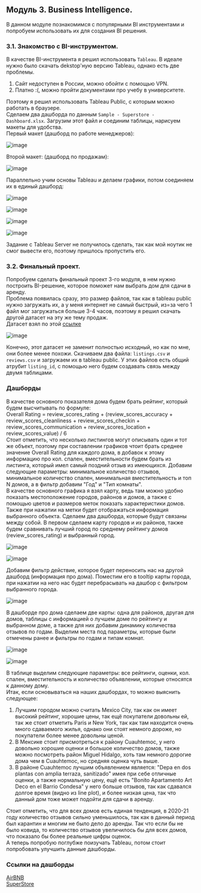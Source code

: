 ## Модуль 3. Business Intelligence.
В данном модуле познакомимся с популярными BI инструментами и попробуем использовать их для создания BI решения.
### 3.1. Знакомство с BI-инструментом.
В качестве BI-инструмента я решил использовать `Tableau`. В идеале нужно было скачать dekstop'ную версию Tableau, однако есть две проблемы.  
1) Сайт недоступен в России, можно обойти с помощью VPN.  
2) Платно :(, можно пройти документами про учебу в университете.

Поэтому я решил использовать Tableau Public, с которым можно работать в браузере.  
Сделаем два дашборда по данным `Sample - Superstore - Dashboard.xlsx`. Загрузим этот файл и соединим таблицы, нарисуем макеты для удобства.  
Первый макет (дашборд по работе менеджеров):  
  
![image](https://github.com/f0rest-mAker/DataLearn/blob/8361083c0d58be5e86c7adb75a95da2ef029df57/DE-101/Module3/img/layout1.png)  
  
Второй макет: (дашборд по продажам):
  
![image](https://github.com/f0rest-mAker/DataLearn/blob/8361083c0d58be5e86c7adb75a95da2ef029df57/DE-101/Module3/img/layout2.png)  
  
Параллельно учим основы Tableau и делаем графики, потом соединяем их в единый дашборд:  
   
![image](https://github.com/f0rest-mAker/DataLearn/blob/8361083c0d58be5e86c7adb75a95da2ef029df57/DE-101/Module3/img/dash1.png)  
  
![image](https://github.com/f0rest-mAker/DataLearn/blob/8361083c0d58be5e86c7adb75a95da2ef029df57/DE-101/Module3/img/dash2.png)  
  
![image](https://github.com/f0rest-mAker/DataLearn/blob/8361083c0d58be5e86c7adb75a95da2ef029df57/DE-101/Module3/img/dash3.png)  
  
![image](https://github.com/f0rest-mAker/DataLearn/blob/8361083c0d58be5e86c7adb75a95da2ef029df57/DE-101/Module3/img/dash4.png)  

Задание с Tableau Server не получилось сделать, так как мой ноутик не смог вывести его, поэтому пришлось пропустить его.  
### 3.2. Финальный проект.
Попробуем сделать финальный проект 3-го модуля, в нем нужно построить BI-решение, которое поможет нам выбрать дом для сдачи в аренду.  
Проблема появилась сразу, это размер файлов, так как в tableau public нужно загружать их, а у меня интернет не самый быстрый, из=за чего 1 файл мог загружаться больше 3-4 часов, поэтому я решил скачать другой датасет на эту же тему продаж.  
Датасет взял по этой [ссылке](https://www.kaggle.com/datasets/mysarahmadbhat/airbnb-listings-reviews/data)  
  
![image](https://github.com/f0rest-mAker/DataLearn/blob/a53a0bd65df8a88ac2617564d892c18219e3af4f/DE-101/Module3/img/airbnb.png)  

Конечно, этот датасет не заменит полностью исходный, но как по мне, они более менее похожи. Скачиваем два файла: `listings.csv` и `reviews.csv` и загружаем их в tableau public. У этих файлов есть общий атрубит `listing_id`, с помощью него будем создавать связь между двумя таблицами.  
### Дашборды
В качестве основного показателя дома будем брать рейтинг, который будем высчитывать по формуле:  
Overall Rating = review_scores_rating + (review_scores_accuracy + review_scores_cleanliness + review_scores_checkin + review_scores_communication + review_scores_location + review_scores_value) / 6  
Стоит отметить, что несколько листингов могут описывать один и тот же объект, поэтому при составлении графиков чтоит брать среднее значение Overall Rating для каждого дома, в добавок к этому информацию про кол. спален, вместительности будем брать из листинга, который имел самый поздний отзыв из имеющихся. Добавим следующие параметры: минимальное количество отзывов, минимальное количество спален, минимальная вместительность и топ N домов, а в фильтр добавим "Год" и "Тип комнаты".  
В качестве основного графика я взял карту, ведь там можно удобно показать местоположение городов, районов и домов, а также с помощью цветов и размеров меток показать характеристики домов. Также при нажатии на метки будет отображаться информация выбранного объекта. 
Сделаем два дашборда, которые будут связаны между собой. В первом сделаем карту городов и их районов, также будем сравнивать лучший город по среднему рейтингу домов (review_scores_rating) и выбранный город.  

![image](https://github.com/f0rest-mAker/DataLearn/blob/d9422d0ee0865ac9a9b75af9519d7c39c03716cd/DE-101/Module3/img/dash5.png)  
  
![image](https://github.com/f0rest-mAker/DataLearn/blob/d9422d0ee0865ac9a9b75af9519d7c39c03716cd/DE-101/Module3/img/dash6.png)  

Добавим фильтр действие, которое будет переносить нас на другой дашборд (информация про дома). Поместим его в tooltip карты города, при нажатии на него нас будет перебрасывать на дашбор с фильтром выбранного города.  

![image](https://github.com/f0rest-mAker/DataLearn/blob/d9422d0ee0865ac9a9b75af9519d7c39c03716cd/DE-101/Module3/img/dash7.png)  

В дашборде про дома сделаем две карты: одна для районов, другая для домов, таблицы с информацией о лучшем доме по рейтингу и выбранном доме, а также для них добавим динамику количества отзывов по годам. Выделим места под параметры, которые были отмечены ранее и фильтры по годам и типам комнат.  

![image](https://github.com/f0rest-mAker/DataLearn/blob/d9422d0ee0865ac9a9b75af9519d7c39c03716cd/DE-101/Module3/img/dash8_new.png)
  
![image](https://github.com/f0rest-mAker/DataLearn/blob/d9422d0ee0865ac9a9b75af9519d7c39c03716cd/DE-101/Module3/img/dash9_new.png)  

В таблице выделим следующие параметры: все рейтинги, оценки, кол. спален, вместительность и количество объявлении, которые относятся к данному дому.  
Итак, если основываться на наших дашбордах, то можно выяснить следующее:  
1) Лучшим городом можно считать Mexico City, так как он имеет высокий рейтинг, хорошие цены, так ещё покупатели довольны ей, так же стоит отметить Paris и New York, так как там находится очень много сдаваемого жилья, однако они стоят немного дороже, но покупатели более менее довольны ценой.
2) В Мексике стоит присмотреться к району Cuauhtemoc, у него довольно хорошие оценки и большое количество домов, также можно посмотреть район Miguel Hidalgo, хоть там немного дорогие дома чем в Cuauhtemoc, но средняя оценка чуть выше.
3) В районе Cuauhtemoc лучшим объявлением является: "Depa en dos plantas con amplia terraza, sanitizado" имея при себе отличные оценки, а также нормальную цену, ещё есть "Bonito Apartamento Art Deco en el Barrio Condesa" у него больше отзывов, так как сдавался долгое время (видно из line plot), и более низкая цена, так что данный дом тоже может подойти для сдачи в аренду.  
  
Стоит отметить, что для всех домов есть единая тенденция, в 2020-21 году количество отзывов сильно уменьшилось, так как в данный период был карантин и многим не было дело до аренды. Так что если бы не было ковида, то количество отзывов увеличилось бы для всех домов, что показало бы более реальные цифры оценок.  
А теперь попробую поглубже поизучать Tableau, потом стоит попробовать улучшить данные дашборды.  

### Ссылки на дашборды
[AirBNB](https://public.tableau.com/views/AirbnbDashBoard/Dashboard2?:language=en-US&:sid=&:redirect=auth&:display_count=n&:origin=viz_share_link)  
[SuperStore](https://public.tableau.com/views/Dashboard_17229760694220/Dashboard2?:language=en-US&:sid=&:redirect=auth&:display_count=n&:origin=viz_share_link)
